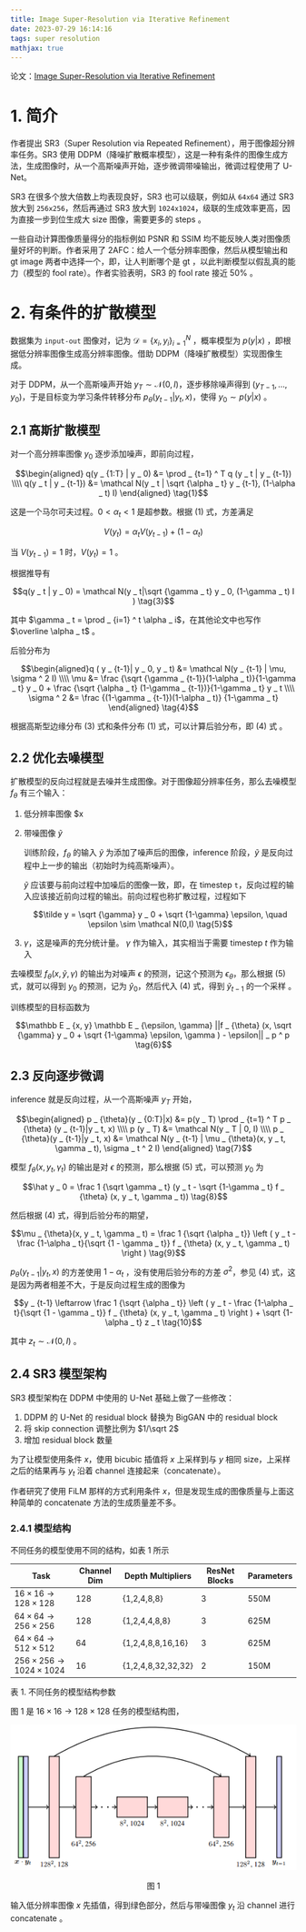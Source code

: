 ```yaml
---
title: Image Super-Resolution via Iterative Refinement
date: 2023-07-29 16:14:16
tags: super resolution
mathjax: true
---
```


论文：[Image Super-Resolution via Iterative Refinement](https://arxiv.org/abs/2104.07636)

# 1. 简介

作者提出 SR3（Super Resolution via Repeated Refinement），用于图像超分辨率任务。SR3 使用 DDPM（降噪扩散概率模型），这是一种有条件的图像生成方法，生成图像时，从一个高斯噪声开始，逐步微调带噪输出，微调过程使用了 U-Net。

SR3 在很多个放大倍数上均表现良好，SR3 也可以级联，例如从 `64x64` 通过 SR3 放大到 `256x256`，然后再通过 SR3 放大到 `1024x1024`，级联的生成效率更高，因为直接一步到位生成大 size 图像，需要更多的 steps 。

一些自动计算图像质量得分的指标例如 PSNR 和 SSIM 均不能反映人类对图像质量好坏的判断。作者采用了 2AFC：给人一个低分辨率图像，然后从模型输出和 gt image 两者中选择一个，即，让人判断哪个是 gt ，以此判断模型以假乱真的能力（模型的 fool rate）。作者实验表明，SR3 的 fool rate 接近 50% 。


# 2. 有条件的扩散模型

数据集为 `input-out` 图像对，记为 $\mathcal D = \lbrace x _ i, y _ i \rbrace _ {i=1} ^ N$ ，概率模型为 $p(y|x)$ ，即根据低分辨率图像生成高分辨率图像。借助 DDPM（降噪扩散模型）实现图像生成。

对于 DDPM，从一个高斯噪声开始 $y _ T \sim \mathcal N(0, I)$，逐步移除噪声得到 $(y _ {T-1}, \ldots, y _ 0)$，于是目标变为学习条件转移分布 $p _ {\theta}(y _ {t-1} | y _ t, x)$，使得 $y _ 0 \sim p (y|x)$ 。

## 2.1 高斯扩散模型

对一个高分辨率图像 $y _ 0$ 逐步添加噪声，即前向过程，

$$\begin{aligned} q(y _ {1:T} | y _ 0) &= \prod _ {t=1} ^ T q (y _ t | y _ {t-1})
\\\\ q(y _ t | y _ {t-1}) &= \mathcal N(y _ t | \sqrt {\alpha _ t} y _ {t-1}, (1-\alpha _ t) I)
\end{aligned} \tag{1}$$

这是一个马尔可夫过程。$0 < \alpha _ t < 1$ 是超参数。根据 (1) 式，方差满足

$$V(y _ t) = \alpha _ t V (y _ {t-1}) + (1-\alpha _ t) \tag{2}$$

当 $V ( y _ {t-1}) =1$ 时，$V(y _ t) =1$ 。

根据推导有

$$q(y _ t | y _ 0) = \mathcal N(y _ t|\sqrt {\gamma _ t} y _ 0, (1-\gamma _ t) I ) \tag{3}$$

其中 $\gamma _ t = \prod _ {i=1} ^ t \alpha _ i$，在其他论文中也写作 $\overline \alpha _ t$ 。

后验分布为

$$\begin{aligned}q ( y _ {t-1}| y _ 0, y _ t) &= \mathcal N(y _ {t-1} | \mu, \sigma ^ 2 I)
\\\\ \mu &= \frac {\sqrt {\gamma _ {t-1}}(1-\alpha _ t)}{1-\gamma _ t} y _ 0 + \frac {\sqrt {\alpha _ t} (1-\gamma _ {t-1})}{1-\gamma _ t} y _ t
\\\\ \sigma ^ 2 &= \frac {(1-\gamma _ {t-1})(1-\alpha _ t)} {1-\gamma _ t}
\end{aligned} \tag{4}$$

根据高斯型边缘分布 (3) 式和条件分布 (1) 式，可以计算后验分布，即 (4) 式 。

## 2.2 优化去噪模型

扩散模型的反向过程就是去噪并生成图像。对于图像超分辨率任务，那么去噪模型 $f _ {\theta}$ 有三个输入：

1. 低分辨率图像 $x

2. 带噪图像 $\tilde y$

    训练阶段，$f _ {\theta}$ 的输入 $\tilde y$ 为添加了噪声后的图像，inference 阶段，$\tilde y$ 是反向过程中上一步的输出（初始时为纯高斯噪声）。

    $\tilde y$ 应该要与前向过程中加噪后的图像一致，即，在 timestep `t`，反向过程的输入应该接近前向过程的输出。前向过程也称扩散过程，过程如下

    $$\tilde y = \sqrt {\gamma} y _ 0 + \sqrt {1-\gamma} \epsilon, \quad \epsilon \sim \mathcal N(0,I) \tag{5}$$


3. $\gamma$，这是噪声的充分统计量。 $\gamma$ 作为输入，其实相当于需要 timestep $t$ 作为输入

去噪模型 $f _ {\theta} (x, \tilde y, \gamma)$ 的输出为对噪声 $\epsilon$ 的预测，记这个预测为 $\epsilon _ {\theta}$，那么根据 (5) 式，就可以得到 $y _ 0$ 的预测，记为 $\hat y _ 0$，然后代入 (4) 式，得到 $\tilde y _ {t-1}$ 的一个采样 。

训练模型的目标函数为

$$\mathbb E _ {x, y} \mathbb E _ {\epsilon, \gamma} ||f _ {\theta} (x, \sqrt {\gamma} y _ 0 + \sqrt {1-\gamma} \epsilon, \gamma ) - \epsilon|| _ p ^ p \tag{6}$$

## 2.3 反向逐步微调

inference 就是反向过程，从一个高斯噪声 $y _ T$ 开始，

$$\begin{aligned} p _ {\theta}(y _ {0:T}|x) &= p(y _ T) \prod _ {t=1} ^ T p _ {\theta} (y _ {t-1}|y _ t, x)
\\\\ p (y _ T) &= \mathcal N(y _ T | 0, I)
\\\\ p _ {\theta}(y _ {t-1}|y _ t, x) &= \mathcal N(y _ {t-1} | \mu _ {\theta}(x, y _ t, \gamma _ t), \sigma _ t ^ 2 I)
\end{aligned} \tag{7}$$

模型 $f _ {\theta} (x, y _ t, \gamma _ t)$ 的输出是对 $\epsilon$ 的预测，那么根据 (5) 式，可以预测 $y _ 0$ 为

$$\hat y _ 0 = \frac 1 {\sqrt \gamma _ t} (y _ t - \sqrt {1-\gamma _ t} f _ {\theta} (x, y _ t, \gamma _ t)) \tag{8}$$

然后根据 (4) 式，得到后验分布的期望，

$$\mu _ {\theta}(x, y _ t, \gamma _ t) = \frac 1 {\sqrt {\alpha _ t}} \left ( y _ t - \frac {1-\alpha _ t}{\sqrt {1 - \gamma _ t}} f _ {\theta} (x, y _ t, \gamma _ t) \right ) \tag{9}$$

$p _ {\theta}(y _ {t-1}|y _ t, x)$ 的方差使用 $1-\alpha _ t$ ，没有使用后验分布的方差 $\sigma ^ 2$，参见 (4) 式，这是因为两者相差不大，于是反向过程生成的图像为


$$y _ {t-1} \leftarrow  \frac 1 {\sqrt {\alpha _ t}} \left ( y _ t - \frac {1-\alpha _ t}{\sqrt {1 - \gamma _ t}} f _ {\theta} (x, y _ t, \gamma _ t) \right ) + \sqrt {1-\alpha _ t} z _ t \tag{10}$$

其中 $z _ t \sim \mathcal N(0, I)$ 。

## 2.4 SR3 模型架构

SR3 模型架构在 DDPM 中使用的 U-Net 基础上做了一些修改：

1. DDPM 的 U-Net 的 residual block 替换为 BigGAN 中的 residual block
2. 将 skip connection 调整比例为 $1/\sqrt 2$ 
3. 增加 residual block 数量

为了让模型使用条件 $x$，使用 bicubic 插值将 $x$ 上采样到与 $y$ 相同 size，上采样之后的结果再与 $y _ t$ 沿着 channel 连接起来（concatenate）。

作者研究了使用 FiLM 那样的方式利用条件 $x$，但是发现生成的图像质量与上面这种简单的 concatenate 方法的生成质量差不多。

### 2.4.1 模型结构

不同任务的模型使用不同的结构，如表 1 所示

|Task|Channel Dim| Depth Multipliers| ResNet Blocks|Parameters|
|--|--|--|--|--|
|$16 \times 16 \rightarrow 128 \times 128$ | 128 | {1,2,4,8,8}|3|550M|
|$64 \times 64 \rightarrow 256 \times 256$ |128|{1,2,4,4,8,8} | 3| 625M|
|$64 \times 64 \rightarrow 512 \times 512$|64|{1,2,4,8,8,16,16}|3|625M|
|$256 \times 256 \rightarrow 1024 \times 1024$|16|{1,2,4,8,32,32,32}|2|150M|

表 1. 不同任务的模型结构参数

图 1 是 $16 \times 16 \rightarrow 128 \times 128$ 任务的模型结构图，

![](/images/generative_model/SR3_1.png)
<center>图 1</center>

输入低分辨率图像 $x$ 先插值，得到绿色部分，然后与带噪图像 $y _ t$ 沿 channel 进行 concatenate 。